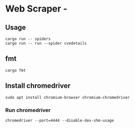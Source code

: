 # Web Scraper - 

## Usage

```shell
cargo run -- spiders
cargo run -- run --spider cvedetails
```

## fmt

```shell
cargo fmt
```

## Install chromedriver

```shell
sudo apt install chromium-browser chromium-chromedriver
```

### Run chromedriver

```shell
chromedriver --port=4444 --disable-dev-shm-usage
```
